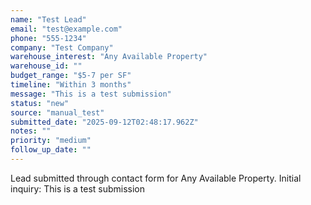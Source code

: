 ```yaml
---
name: "Test Lead"
email: "test@example.com"
phone: "555-1234"
company: "Test Company"
warehouse_interest: "Any Available Property"
warehouse_id: ""
budget_range: "$5-7 per SF"
timeline: "Within 3 months"
message: "This is a test submission"
status: "new"
source: "manual_test"
submitted_date: "2025-09-12T02:48:17.962Z"
notes: ""
priority: "medium"
follow_up_date: ""
---
```


Lead submitted through contact form for Any Available Property.
Initial inquiry: This is a test submission
